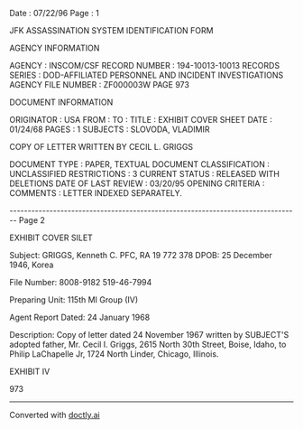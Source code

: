 Date : 07/22/96
Page : 1

JFK ASSASSINATION SYSTEM
IDENTIFICATION FORM

AGENCY INFORMATION

AGENCY : INSCOM/CSF
RECORD NUMBER : 194-10013-10013
RECORDS SERIES : DOD-AFFILIATED PERSONNEL AND INCIDENT INVESTIGATIONS
AGENCY FILE NUMBER : ZF000003W PAGE 973

DOCUMENT INFORMATION

ORIGINATOR : USA
FROM :
TO :
TITLE : EXHIBIT COVER SHEET
DATE : 01/24/68
PAGES : 1
SUBJECTS : SLOVODA, VLADIMIR

COPY OF LETTER WRITTEN BY CECIL L. GRIGGS

DOCUMENT TYPE : PAPER, TEXTUAL DOCUMENT
CLASSIFICATION : UNCLASSIFIED
RESTRICTIONS : 3
CURRENT STATUS : RELEASED WITH DELETIONS
DATE OF LAST REVIEW : 03/20/95
OPENING CRITERIA :
COMMENTS : LETTER INDEXED SEPARATELY.


-------------------------------------------------------------------------------- Page 2

EXHIBIT COVER SILET

Subject: GRIGGS, Kenneth C.
PFC, RA 19 772 378
DPOB: 25 December 1946, Korea

File Number: 8008-9182
519-46-7994

Preparing Unit: 115th MI Group (IV)

Agent Report Dated: 24 January 1968

Description: Copy of letter dated 24 November 1967 written by SUBJECT'S
adopted father, Mr. Cecil I. Griggs, 2615 North 30th
Street, Boise, Idaho, to Philip LaChapelle Jr, 1724
North Linder, Chicago, Illinois.

EXHIBIT IV

973


---
Converted with [doctly.ai](https://doctly.ai)